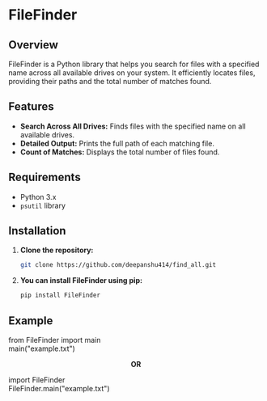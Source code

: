 # FileFinder

## Overview

FileFinder  is a Python library that helps you search for files with a specified name across all available drives on your system. It efficiently locates files, providing their paths and the total number of matches found.

## Features

- **Search Across All Drives:** Finds files with the specified name on all available drives.
- **Detailed Output:** Prints the full path of each matching file.
- **Count of Matches:** Displays the total number of files found.

## Requirements

- Python 3.x
- `psutil` library

## Installation

1. **Clone the repository:**

   ```sh
   git clone https://github.com/deepanshu414/find_all.git
2. **You can install FileFinder using pip:**

   ```sh
   pip install FileFinder

## Example

from FileFinder  import main<br>
main("example.txt")

**<p align="center">OR</p>**

import FileFinder <br>
FileFinder.main("example.txt")
   
